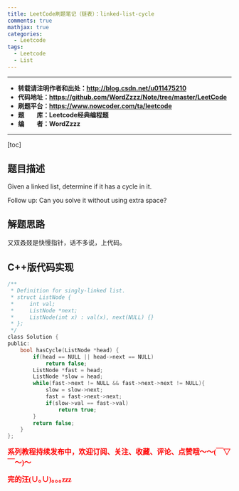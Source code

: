 ```yaml
---
title: LeetCode刷题笔记（链表）：linked-list-cycle
comments: true
mathjax: true
categories:
  - Leetcode
tags:
  - Leetcode
  - List
---
```


----------

- **转载请注明作者和出处：http://blog.csdn.net/u011475210**
- **代码地址：https://github.com/WordZzzz/Note/tree/master/LeetCode**
- **刷题平台：https://www.nowcoder.com/ta/leetcode**
- **题&emsp;&emsp;库：Leetcode经典编程题**
- **编&emsp;&emsp;者：WordZzzz**

----------

[toc]

## 题目描述

Given a linked list, determine if it has a cycle in it.

Follow up:
Can you solve it without using extra space?

## 解题思路

又双叒叕是快慢指针，话不多说，上代码。

## C++版代码实现

```c
/**
 * Definition for singly-linked list.
 * struct ListNode {
 *     int val;
 *     ListNode *next;
 *     ListNode(int x) : val(x), next(NULL) {}
 * };
 */
class Solution {
public:
    bool hasCycle(ListNode *head) {
        if(head == NULL || head->next == NULL)
            return false;
        ListNode *fast = head;
        ListNode *slow = head;
        while(fast->next != NULL && fast->next->next != NULL){
            slow = slow->next;
            fast = fast->next->next;
            if(slow->val == fast->val)
                return true;
        }
        return false;
    }
};
```

**<font color="red" size=3 face="仿宋">系列教程持续发布中，欢迎订阅、关注、收藏、评论、点赞哦～～(￣▽￣～)～</font>**

**<font color="red" size=3 face="仿宋">完的汪(∪｡∪)｡｡｡zzz</font>**